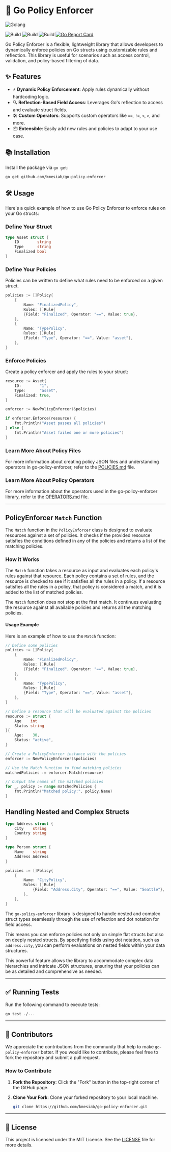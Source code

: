 # 🚀 Go Policy Enforcer

![Golang](https://img.shields.io/badge/Go-00add8.svg?labelColor=171e21&style=for-the-badge&logo=go)

![Build](https://github.com/kmesiab/go-policy-enforcer/actions/workflows/go-build.yml/badge.svg)
![Build](https://github.com/kmesiab/go-policy-enforcer/actions/workflows/go-lint.yml/badge.svg)
![Build](https://github.com/kmesiab/go-policy-enforcer/actions/workflows/go-test.yml/badge.svg)
[![Go Report Card](https://goreportcard.com/badge/github.com/kmesiab/go-policy-enforcer)](https://goreportcard.com/report/github.com/kmesiab/go-policy-enforcer)

Go Policy Enforcer is a flexible, lightweight library that allows
developers to dynamically enforce policies on Go structs using
customizable rules and reflection. This library is useful for
scenarios such as access control, validation, and policy-based
filtering of data.

## ✨ Features

- ⚡ **Dynamic Policy Enforcement**: Apply rules dynamically without
hardcoding logic.
- 🔍 **Reflection-Based Field Access**: Leverages Go's reflection
to access and evaluate struct fields.
- 🛠️ **Custom Operators**: Supports custom operators like
`==`, `!=`, `<`, `>`, and more.
- 📦 **Extensible**: Easily add new rules and policies to
adapt to your use case.

## 📚 Installation

Install the package via `go get`:

```bash
go get github.com/kmesiab/go-policy-enforcer
```

## 🛠️ Usage

Here's a quick example of how to use Go Policy Enforcer to enforce rules
on your Go structs:

### Define Your Struct

```go
type Asset struct {
    ID        string
    Type      string
    Finalized bool
}
```

### Define Your Policies

Policies can be written to define what rules need to be enforced on
a given struct.

```go
policies := []Policy{
    {
        Name: "FinalizedPolicy",
        Rules: []Rule{
        {Field: "Finalized", Operator: "==", Value: true},
    },
    {
        Name: "TypePolicy",
        Rules: []Rule{
        {Field: "Type", Operator: "==", Value: "asset"},
    },
}
```

### Enforce Policies

Create a policy enforcer and apply the rules to your struct:

```go
resource := Asset{
    ID:        "1",
    Type:      "asset",
    Finalized: true,
}

enforcer := NewPolicyEnforcer(&policies)

if enforcer.Enforce(resource) {
    fmt.Println("Asset passes all policies")
} else {
    fmt.Println("Asset failed one or more policies")
}
```

### Learn More About Policy Files

For more information about creating policy JSON files and understanding
operators in go-policy-enforcer, refer to the [POLICIES.md](POLICIES.md) file.

### Learn More About Policy Operators

For more information about the operators used in the go-policy-enforcer library,
refer to the [OPERATORS.md](OPERATORS.md) file.

---

## PolicyEnforcer `Match` Function

The `Match` function in the `PolicyEnforcer` class is designed to evaluate
resources against a set of policies. It checks if the provided resource
satisfies the conditions defined in any of the policies and returns a
list of the matching policies.

### How it Works

The `Match` function takes a resource as input and evaluates each policy's
rules against that resource. Each policy contains a set of rules, and the
resource is checked to see if it satisfies all the rules in a policy. If
a resource satisfies all the rules in a policy, that policy is considered
a match, and it is added to the list of matched policies.

The `Match` function does not stop at the first match. It continues evaluating
the resource against all available policies and returns all the matching
policies.

#### Usage Example

Here is an example of how to use the `Match` function:

```go
// Define some policies
policies := []Policy{
    {
        Name: "FinalizedPolicy",
        Rules: []Rule{
        {Field: "Finalized", Operator: "==", Value: true},
    },
    {
        Name: "TypePolicy",
        Rules: []Rule{
        {Field: "Type", Operator: "==", Value: "asset"},
    },
}

// Define a resource that will be evaluated against the policies
resource := struct {
    Age    int
    Status string
}{
    Age:    30,
    Status: "active",
}

// Create a PolicyEnforcer instance with the policies
enforcer := NewPolicyEnforcer(&policies)

// Use the Match function to find matching policies
matchedPolicies := enforcer.Match(resource)

// Output the names of the matched policies
for _, policy := range matchedPolicies {
    fmt.Println("Matched policy:", policy.Name)
}
```

## Handling Nested and Complex Structs

```go
type Address struct {
    City    string
    Country string
}

type Person struct {
    Name    string
    Address Address
}

policies := []Policy{
    {
        Name: "CityPolicy",
        Rules: []Rule{
            {Field: "Address.City", Operator: "==", Value: "Seattle"},
        },
    },
}
```

The `go-policy-enforcer` library is designed to handle nested and complex
struct types seamlessly through the use of reflection and dot notation for
field access.

This means you can enforce policies not only on simple flat
structs but also on deeply nested structs. By specifying fields using dot
notation, such as `address.city`, you can perform evaluations on nested
fields within your data structures.

This powerful feature allows the library to accommodate complex data
hierarchies and intricate JSON structures, ensuring that your policies
can be as detailed and comprehensive as needed.

---

## ✅ Running Tests

Run the following command to execute tests:

```bash
go test ./...
```

---

## 🤝 Contributors

We appreciate the contributions from the community that help to make
`go-policy-enforcer` better. If you would like to contribute, please
feel free to fork the repository and submit a pull request.

### How to Contribute

1. **Fork the Repository**: Click the "Fork" button in the top-right corner
of the GitHub page.
2. **Clone Your Fork**: Clone your forked repository to your local machine.

   ```bash
   git clone https://github.com/kmesiab/go-policy-enforcer.git

---

## 📝 License

This project is licensed under the MIT License. See the
[LICENSE](./LICENSE) file for more details.
